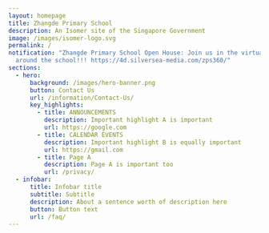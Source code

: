 ```yaml
---
layout: homepage
title: Zhangde Primary School
description: An Isomer site of the Singapore Government
image: /images/isomer-logo.svg
permalink: /
notification: "Zhangde Primary School Open House: Join us in the virtual tour
  around the school!!! https://4d.silversea-media.com/zps360/"
sections:
  - hero:
      background: /images/hero-banner.png
      button: Contact Us
      url: /information/Contact-Us/
      key_highlights:
        - title: ANNOUNCEMENTS
          description: Important highlight A is important
          url: https://google.com
        - title: CALENDAR EVENTS
          description: Important highlight B is equally important
          url: https://gmail.com
        - title: Page A
          description: Page A is important too
          url: /privacy/
  - infobar:
      title: Infobar title
      subtitle: Subtitle
      description: About a sentence worth of description here
      button: Button text
      url: /faq/
---
```

